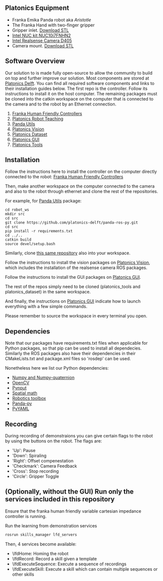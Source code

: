 ## Platonics Equipment
- Franka Emika Panda robot aka *Aristotle*
- The Franka Hand with two-finger gripper
- Gripper inlet. [Download STL](./assets/finger_tips.STL)
- [Intel NUC kit NUC10i7FNHN2](https://www.coolblue.nl/product/858939/intel-nuc-kit-nuc10i7fnhn2.html)
- [Intel Realsense Camera D405](https://www.intelrealsense.com/depth-camera-d405/)
- Camera mount. [Download STL](./assets/Camera_mount_realsense.STL)

## Software Overview

Our solution to is made fully open-source to allow the community to build on top and further improve our solution. Most components are stored at [Platonics Delft](https://github.com/orgs/platonics-delft). You can find all required software components and links to their installation guides below. The first repo is the controller. Follow its instructions to install it on the host computer. The remaining packages must be cloned into the catkin workspace on the computer that is connected to the camera and to the robot by an Ethernet connection.

1. [Franka Human Friendly Controllers](https://github.com/franzesegiovanni/franka_human_friendly_controllers)
2. [Platonics Robot Teaching](https://github.com/platonics-delft/platonics_robot_teaching)
3. [Panda Utils](https://github.com/platonics-delft/panda-ros-py)
4. [Platonics Vision](https://github.com/platonics-delft/platonics_vision)
5. [Platonics Dataset](https://github.com/platonics-delft/platonics_dataset)
6. [Platonics GUI](https://github.com/platonics-delft/platonics_gui)
7. [Platonics Tools](https://github.com/platonics-delft/platonics_tools)

## Installation

Follow the instructions here to install the controller on the computer directly connected to the robot:
[Franka Human Friendly Controllers](https://github.com/franzesegiovanni/franka_human_friendly_controllers)

Then, make another workspace on the computer connected
to the camera and also to the robot through ethernet and clone the rest of the repositories.

For example, for [Panda Utils](https://github.com/platonics-delft/panda-ros-py) package:
```
cd robot_ws
mkdir src
cd src
git clone https://github.com/platonics-delft/panda-ros-py.git
cd src
pip install -r requirements.txt
cd ../..
catkin build
source devel/setup.bash
```
Similarly, clone [this same repository](https://github.com/platonics-delft/platonics_robot_teaching) also into 
your workspace. 

Follow the instructions to install the vision packages on
[Platonics Vision](https://github.com/platonics-delft/platonics_vision), which
includes the installation of the realsense camera ROS packages.

Follow the instructions to install the GUI packages on
[Platonics GUI](https://github.com/platonics-delft/platonics_gui).

The rest of the repos simply need to be cloned (platonics_tools and platonics_dataset) in the same workspace.

And finally, the instructions on [Platonics GUI](https://github.com/platonics-delft/platonics_gui)
indicate how to launch everything with a few simple commands. 

Please remember to source the workspace in every terminal you open.

## Dependencies
Note that our packages have requirements.txt files when applicable for Python packages, so that pip can be
used to install all dependecies. Similarly the ROS packages
also have their dependencies in their CMakeLists.txt and package.xml files so 'rosdep' can be used. 

Nonetheless here we list our Python dependencies:
 - [Numpy and Numpy-quaternion](https://numpy.org/install/)
 - [OpenCV](https://pypi.org/project/opencv-python/)
 - [Pynput](https://github.com/bdaiinstitute/spatialmath-python)
 - [Spatial math](https://github.com/bdaiinstitute/spatialmath-python)
 - [Robotics toolbox](https://github.com/petercorke/robotics-toolbox-python)
 - [Panda-py](https://github.com/JeanElsner/panda-py)
 - [PyYAML](https://github.com/yaml/pyyaml)

## Recording

During recording of demonstraions you can give certain flags to the robot by using the buttons
on the robot. The flags are:
- 'Up': Pause
- 'Down': Spiraling
- 'Right': Offset compenestation
- 'Checkmark': Camera Feedback
- 'Cross': Stop recording
- 'Circle': Gripper Toggle

## (Optionally, without the GUI) Run only the services included in this repository

Ensure that the franka human friendly variable cartesian impedance controller is
running.

Run the learning from demonstration services
```bash
rosrun skills_manager lfd_servers
```
Then, 4 services become available:
- \lfdHome: Homing the robot
- \lfdRecord: Record a skill given a template
- \lfdExecuteSequence: Execute a sequence of recordings
- \lfdExecuteSkill: Execute a skill which can contain multiple sequences or
  other skills

